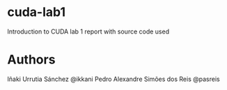 # cuda-lab1
Introduction to CUDA lab 1 report with source code used

# Authors
Iñaki Urrutia Sánchez @ikkani 
Pedro Alexandre Simões dos Reis @pasreis
